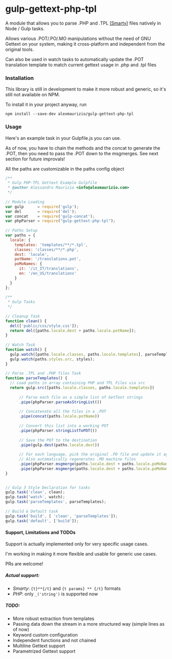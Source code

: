 # gulp-gettext-php-tpl

A module that allows you to parse .PHP and .TPL [(Smarty)](https://github.com/smarty-php/smarty) files natively in Node / Gulp tasks.

Allows various .POT/.PO/.MO manipulations without the need of GNU Gettext on your system, making it cross-platform and independent from the original tools. 

Can also be used in watch tasks to automatically update the .POT translation template to match current gettext usage in .php and .tpl files

### Installation
This library is still in development to make it more robust and generic, so it's still not available on NPM.

To install it in your project anyway, run
```
npm install --save-dev alexmaurizio/gulp-gettext-php-tpl
```

### Usage
Here's an example task in your Gulpfile.js you can use.

As of now, you have to chain the methods and the concat to generate the .POT, then you need to pass the .POT down to the msgmerges. See next section for future improvals!

All the paths are customizable in the paths config object

```javascript
/**
 * Gulp PHP-TPL Gettext Example Gulpfile
 * @author Alessandro Maurizio <info@alexmaurizio.com>
 */
 
// Module Loading
var gulp      = require('gulp');
var del       = require('del');
var concat    = require('gulp-concat');
var phpParser = require("gulp-gettext-php-tpl");
 
// Paths Setup
var paths = {
  locale: {
    templates: 'templates/**/*.tpl',
    classes: 'classes/**/*.php',
    dest: 'locale',
    potName: '/translations.pot',
    poMoNames: {
      it: '/it_IT/translations',
      en: '/en_US/translations'
    }
  }
};
 
/**
 * Gulp Tasks
 */
 
// Cleanup Task
function clean() {
  del(['public/css/style.css']);
  return del([paths.locale.dest + paths.locale.potName]);
}
 
// Watch Task
function watch() {
  gulp.watch([paths.locale.classes, paths.locale.templates], parseTemplates);
  gulp.watch(paths.styles.src, styles);
}
 
// Parse .TPL and .PHP files Task
function parseTemplates() {
  // Load paths in array containing PHP and TPL Files via src
  return gulp.src([paths.locale.classes, paths.locale.templates])
  
      // Parse each file as a simple list of GetText strings
      .pipe(phpParser.parseAsStringList())
      
      // Concatenate all the files in a .POT
      .pipe(concat(paths.locale.potName))
      
      // Convert this list into a working POT
      .pipe(phpParser.stringListToPOT())
      
      // Save the POT to the destination
      .pipe(gulp.dest(paths.locale.dest))
      
      // For each language, pick the original .PO file and update it against the POT
      // Also automatically regenerates .MO machine files
      .pipe(phpParser.msgmerge(paths.locale.dest + paths.locale.poMoNames.it))
      .pipe(phpParser.msgmerge(paths.locale.dest + paths.locale.poMoNames.en));
}

 
// Gulp 3 Style Declaration for tasks
gulp.task('clean', clean);
gulp.task('watch', watch);
gulp.task('parseTemplates', parseTemplates);
 
// Build & Default task
gulp.task('build', [ 'clean', 'parseTemplates']);
gulp.task('default', ['build']); 
```

#### Support, Limitations and TODOs
Support is actually implemented only for very specific usage cases.

I'm working in making it more flexible and usable for generic use cases.

PRs are welcome!

##### Actual support:
- *Smarty*: `{t}**{/t}` and `{t params} ** {/t}` formats
- *PHP*: only `_('string')` is supported now

##### TODO:
- More robust extraction from templates
- Passing data down the stream in a more structured way (simple lines as of now)
- Keyword custom configuration
- Independent functions and not chained
- Multiline Gettext support
- Parametrized Gettext support
